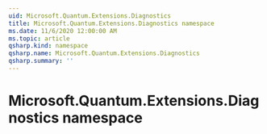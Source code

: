 ```yaml
---
uid: Microsoft.Quantum.Extensions.Diagnostics
title: Microsoft.Quantum.Extensions.Diagnostics namespace
ms.date: 11/6/2020 12:00:00 AM
ms.topic: article
qsharp.kind: namespace
qsharp.name: Microsoft.Quantum.Extensions.Diagnostics
qsharp.summary: ''
---
```


# Microsoft.Quantum.Extensions.Diagnostics namespace



